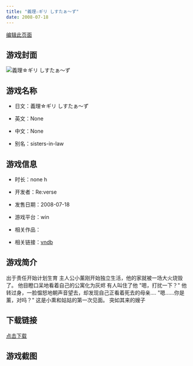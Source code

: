 ```yaml
---
title: "義理☆ギリ しすたぁ～ず"
date: 2008-07-18
---
```

[编辑此页面](https://github.com/ACG-3/ADV3-source/blob/main/source/_posts/games/%E7%BE%A9%E7%90%86%E2%98%86%E3%82%AE%E3%83%AA%20%E3%81%97%E3%81%99%E3%81%9F%E3%81%81%EF%BD%9E%E3%81%9A.md)

## 游戏封面

![義理☆ギリ しすたぁ～ず](https%3A//pan.timero.xyz/onedrive/img_lib_001/%E7%BE%A9%E7%90%86%E2%98%86%E3%82%AE%E3%83%AA%20%E3%81%97%E3%81%99%E3%81%9F%E3%81%81%EF%BD%9E%E3%81%9A_cover.avif)


## 游戏名称

- 日文：義理☆ギリ しすたぁ～ず
- 英文：None
- 中文：None

- 别名：sisters-in-law


## 游戏信息

- 时长：none h
- 开发者：Re:verse
- 发售日期：2008-07-18
- 游戏平台：win
- 相关作品：

- 相关链接：[vndb](https://vndb.org/v2499)


## 游戏简介

出于责任开始计划生育
主人公小薰刚开始独立生活，他的家就被一场大火烧毁了。
他目瞪口呆地看着自己的公寓化为灰烬 有人叫住了他
"嗯，打扰一下？"
他转过身，一脸愠怒地朝声音望去，却发现自己正看着死去的母亲....
"嗯......你是薰，对吗？"
这是小熏和姑姑的第一次见面。
突如其来的嫂子




## 下载链接

[点击下载](https://pan.timero.xyz/onedrive/adv_lib_001/%E7%BE%A9%E7%90%86%E2%98%86%E3%82%AE%E3%83%AA%20%E3%81%97%E3%81%99%E3%81%9F%E3%81%81%EF%BD%9E%E3%81%9A)


## 游戏截图


